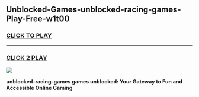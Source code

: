 
## Unblocked-Games-unblocked-racing-games-Play-Free-w1t00
<h3>
<a href="https://premium76.site?title=unblocked-racing-games&ref=18A1">CLICK TO PLAY</a></h3>
<hr>

<h3>
<a href="https://premium76.site?title=unblocked-racing-games&ref=18A1">CLICK 2 PLAY</a>
  
</h3>

<a href="https://premium76.site?title=unblocked-racing-games&ref=18A1"><img src="https://clearcache.store/games.png"></a>


**unblocked-racing-games games unblocked: Your Gateway to Fun and Accessible Online Gaming**
